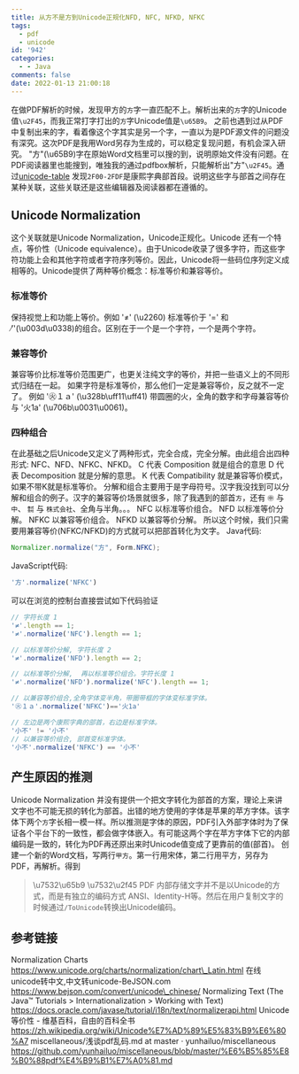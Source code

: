 ```yaml
---
title: 从⽅不是方到Unicode正规化NFD, NFC, NFKD, NFKC
tags:
  - pdf
  - unicode
id: '942'
categories:
  - - Java
comments: false
date: 2022-01-13 21:00:18
---
```


在做PDF解析的时候，发现甲方的`方`字一直匹配不上。解析出来的`⽅`字的Unicode值`\u2F45`，而我正常打字打出的`方`字Unicode值是`\u65B9`。 之前也遇到过从PDF中复制出来的字，看着像这个字其实是另一个字，一直以为是PDF源文件的问题没有深究。这次PDF是我用Word另存为生成的，可以稳定复现问题，有机会深入研究。 "方"(\\u65B9)字在原始Word文档里可以搜的到，说明原始文件没有问题。在PDF阅读器里也能搜到，唯独我的通过pdfbox解析，只能解析出"⽅"`\u2F45`。通过[unicode-table](https://unicode-table.com/en/blocks/kangxi-radicals/) 发现`2F00-2FDF`是康熙字典部首段。说明这些字与部首之间存在某种关联，这些关联还是这些编辑器及阅读器都在遵循的。

## Unicode Normalization

这个关联就是Unicode Normalization，Unicode正规化。Unicode 还有一个特点，等价性（Unicode equivalence）。由于Unicode收录了很多字符，而这些字符功能上会和其他字符或者字符序列等价。因此，Unicode将一些码位序列定义成相等的。Unicode提供了两种等价概念：标准等价和兼容等价。

### 标准等价

保持视觉上和功能上等价。例如 '≠' (\\u2260) 标准等价于 '=' 和 '̸'(\\u003d\\u0338)的组合。区别在于一个是一个字符，一个是两个字符。

### 兼容等价

兼容等价比标准等价范围更广，也更关注纯文字的等价，并把一些语义上的不同形式归结在一起。 如果字符是标准等价，那么他们一定是兼容等价，反之就不一定了。 例如 '㊋１ａ' (\\u328b\\uff11\\uff41) 带圆圈的火，全角的数字和字母兼容等价与 '火1a' (\\u706b\\u0031\\u0061)。

### 四种组合

在此基础之后Unicode又定义了两种形式，完全合成，完全分解。由此组合出四种形式: NFC、NFD、NFKC、NFKD。 C 代表 Composition 就是组合的意思 D 代表 Decomposition 就是分解的意思。 K 代表 Compatibility 就是兼容等价模式，如果不带K就是标准等价。 分解和组合主要用于是字母符号。汉字我没找到可以分解和组合的例子。汉字的兼容等价场景就很多，除了我遇到的部首`⽅`，还有 `㊥` 与 `中`、 `㍿` 与 `株式会社`、全角与半角。。。 NFC 以标准等价组合。 NFD 以标准等价分解。 NFKC 以兼容等价组合。 NFKD 以兼容等价分解。 所以这个时候，我们只需要用兼容等价(NFKC/NFKD)的方式就可以把部首转化为文字。 Java代码:

```Java
Normalizer.normalize("⽅", Form.NFKC);
```

JavaScript代码:

```JavaScript
'⽅'.normalize('NFKC')
```

可以在浏览的控制台直接尝试如下代码验证

```JavaScript
// 字符长度 1
'≠'.length == 1;
'≠'.normalize('NFC').length == 1;

// 以标准等价分解, 字符长度 2
'≠'.normalize('NFD').length == 2;

// 以标准等价分解,  再以标准等价组合。字符长度 1
'≠'.normalize('NFD').normalize('NFC').length == 1;

// 以兼容等价组合,全角字体变半角，带圈带框的字体变标准字体。
'㊋１ａ'.normalize('NFKC')=='火1a'

// 左边是两个康熙字典的部首，右边是标准字体。
'⼩不' != '小不'
// 以兼容等价组合, 部首变标准字体。
'⼩不'.normalize('NFKC') == '小不'
```

## 产生原因的推测

Unicode Normalization 并没有提供一个把文字转化为部首的方案，理论上来讲文字也不可能无损的转化为部首。出错的地方使用的字体是苹果的苹方字体。该字体下两个`方`字长相一模一样。所以推测是字体的原因，PDF引入外部字体时为了保证各个平台下的一致性，都会做字体嵌入。有可能这两个字在苹方字体下它的内部编码是一致的，转化为PDF再还原出来时Unicode值变成了更靠前的值(部首)。 创建一个新的Word文档，写两行`甲方`。第一行用宋体，第二行用平方，另存为PDF，再解析。得到

> \\u7532\\u65b9 \\u7532\\u2f45 PDF 内部存储文字并不是以Unicode的方式，而是有独立的编码方式 ANSI、Identity-H等。然后在用户复制文字的时候通过`/ToUnicode`转换出Unicode编码。

## 参考链接

Normalization Charts https://www.unicode.org/charts/normalization/chart\_Latin.html 在线unicode转中文,中文转unicode-BeJSON.com https://www.bejson.com/convert/unicode\_chinese/ Normalizing Text (The Java™ Tutorials > Internationalization > Working with Text) https://docs.oracle.com/javase/tutorial/i18n/text/normalizerapi.html Unicode等价性 - 维基百科，自由的百科全书 https://zh.wikipedia.org/wiki/Unicode%E7%AD%89%E5%83%B9%E6%80%A7 miscellaneous/浅谈pdf乱码.md at master · yunhailuo/miscellaneous https://github.com/yunhailuo/miscellaneous/blob/master/%E6%B5%85%E8%B0%88pdf%E4%B9%B1%E7%A0%81.md